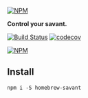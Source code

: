 [![NPM](https://raw.githubusercontent.com/noderaider/homebrew-savant/master/public/images/homebridge-savant.gif)](https://npmjs.com/packages/homebridge-savant)

**Control your savant.**

[![Build Status](https://travis-ci.org/noderaider/homebrew-savant.svg?branch=master)](https://travis-ci.org/noderaider/homebrew-savant)
[![codecov](https://codecov.io/gh/noderaider/homebrew-savant/branch/master/graph/badge.svg)](https://codecov.io/gh/noderaider/homebrew-savant)

[![NPM](https://nodei.co/npm/homebrew-savant.png?stars=true&downloads=true)](https://nodei.co/npm/homebrew-savant/)


## Install

`npm i -S homebrew-savant`
